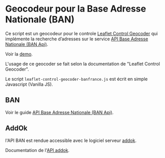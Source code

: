 # Geocodeur pour la Base Adresse Nationale (BAN)

Ce script est un geocodeur pour le controle [Leaflet Control Geocoder](https://github.com/perliedman/leaflet-control-geocoder) qui implémente la recherche d’adresses sur le service [API Base Adresse Nationale (BAN Api)](https://guides.data.gouv.fr/reutiliser-des-donnees/utiliser-les-api-geographiques/utiliser-lapi-adresse).

Voir la [demo](demo.html).

L'usage de ce geocoder se fait selon la documentation de "Leaflet Control Geocoder".

Le script `leaflet-control-geocoder-banfrance.js` est écrit en simple Javascript (Vanilla JS).

## BAN

Voir le guide [API Base Adresse Nationale (BAN Api)](https://guides.data.gouv.fr/reutiliser-des-donnees/utiliser-les-api-geographiques/utiliser-lapi-adresse).

## AddOk

l'API BAN est rendue accessible avec le logiciel serveur [addok](https://github.com/addok/addok).

Documentation de l'[API addok](https://addok.readthedocs.io/en/latest/api/).
